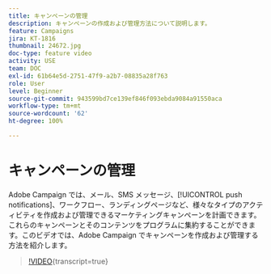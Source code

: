 ```yaml
---
title: キャンペーンの管理
description: キャンペーンの作成および管理方法について説明します。
feature: Campaigns
jira: KT-1816
thumbnail: 24672.jpg
doc-type: feature video
activity: USE
team: DOC
exl-id: 61b64e5d-2751-47f9-a2b7-08835a28f763
role: User
level: Beginner
source-git-commit: 943599bd7ce139ef846f093ebda9084a91550aca
workflow-type: tm+mt
source-wordcount: '62'
ht-degree: 100%

---
```


# キャンペーンの管理

Adobe Campaign では、メール、SMS メッセージ、[!UICONTROL push notifications]、ワークフロー、ランディングページなど、様々なタイプのアクティビティを作成および管理できるマーケティングキャンペーンを計画できます。これらのキャンペーンとそのコンテンツをプログラムに集約することができます。このビデオでは、Adobe Campaign でキャンペーンを作成および管理する方法を紹介します。

>[!VIDEO](https://video.tv.adobe.com/v/24672?learn=on){transcript=true}
